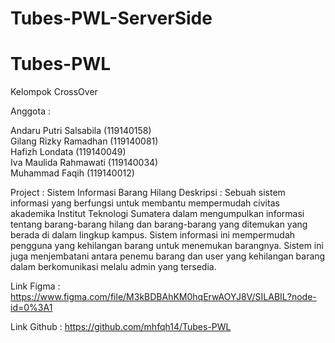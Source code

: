 # Tubes-PWL-ServerSide
# Tubes-PWL

Kelompok CrossOver

Anggota : 

Andaru Putri Salsabila (119140158) <br>
Gilang Rizky Ramadhan (119140081) <br>
Hafizh Londata (119140049) <br>
Iva Maulida Rahmawati (119140034) <br>
Muhammad Faqih (119140012) <br>

Project : Sistem Informasi Barang Hilang
Deskripsi : Sebuah sistem informasi yang berfungsi untuk membantu mempermudah civitas akademika Institut Teknologi Sumatera dalam mengumpulkan informasi  tentang barang-barang hilang dan barang-barang yang ditemukan yang berada di dalam lingkup kampus. Sistem informasi ini mempermudah pengguna yang kehilangan barang untuk menemukan barangnya. Sistem ini juga menjembatani antara penemu barang dan user yang kehilangan barang dalam berkomunikasi melalu admin yang tersedia.

Link Figma :
https://www.figma.com/file/M3kBDBAhKM0hqErwAOYJ8V/SILABIL?node-id=0%3A1

Link Github :
https://github.com/mhfqh14/Tubes-PWL




